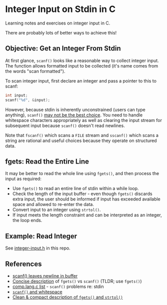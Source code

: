 Integer Input on Stdin in C
===========================
Learning notes and exercises on integer input in C.

There are probably lots of better ways to achieve this!


Objective: Get an Integer From Stdin
------------------------------------
At first glance, `scanf()` looks like a reasonable way to collect integer input. The function allows formatted input to be collected (it's name comes from the words "scan formatted").

To scan integer input, first declare an integer and pass a pointer to this to scanf:

```c
int input;
scanf("%d", &input);
```

However, because stdin is inherently unconstrained (users can type anything), `scanf()` [may not be the best choice][2]. You need to handle whitespace characters appropriately as well as clearing the input stream for subsequent input because `scanf()` doesn't read newlines.

Note that `fscanf()` which scans a `FILE` stream and `sscanf()` which scans a string are rational and useful choices because they operate on structured data.

fgets: Read the Entire Line
---------------------------
It may be better to read the whole line using `fgets()`, and then process the input as required:

* Use `fgets()` to read an entire line of stdin within a while loop.
* Check the length of the input buffer - even though `fgets()` discards extra input, the user should be informed if input has exceeded available space and allowed to re-enter the data.
* Convert input to an integer using `strtol()`.
* If input meets the length constraint and can be interpreted as an integer, the loop ends.


Example: Read Integer
---------------------
See [integer-input.h](integer-input.h) in this repo.

References
----------
* [scanf() leaves newline in buffer][1]
* [Concise description][2] of `fgets()` vs `scanf()` (TLDR; use `fgets()`)
* [comp.lang.c list][3] - `scanf()` problems re: stdin
* [`scanf()` and whitespace][4]
* [Clean & compact description of `fgets()` and `strtol()`][5]

[1]: https://www.geeksforgeeks.org/problem-with-scanf-when-there-is-fgetsgetsscanf-after-it/
[2]: https://stackoverflow.com/a/3302594/3590673
[3]: http://c-faq.com/stdio/scanfprobs.html
[4]: http://c-faq.com/stdio/scanfhang.html
[5]: https://stackoverflow.com/a/26583890/3590673
